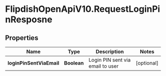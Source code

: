 # FlipdishOpenApiV10.RequestLoginPinResposne

## Properties
Name | Type | Description | Notes
------------ | ------------- | ------------- | -------------
**loginPinSentViaEmail** | **Boolean** | Login PIN sent via email to user | [optional] 


